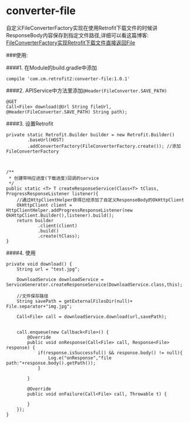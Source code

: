 # converter-file

自定义FileConverterFactory实现在使用Retrofit下载文件的时候讲ResponseBody内容保存到指定文件路径,详细可以看这篇博客:
[FileConverterFactory实现Retrofit下载文件直接返回File](http://www.loongwind.com/archives/296.html)


###使用:

####1. 在Module的build.gradle中添加
```
compile 'com.cm.retrofit2:converter-file:1.0.1'
```

####2. APIService中方法里添加`@Header(FileConverter.SAVE_PATH)`
```
@GET
Call<File> download(@Url String fileUrl, @Header(FileConverter.SAVE_PATH) String path);
```

####3. 设置Retrofit
```
private static Retrofit.Builder builder = new Retrofit.Builder()
        .baseUrl(HOST)
        .addConverterFactory(FileConverterFactory.create()); //添加FileConverterFactory



/**
 * 创建带响应进度(下载进度)回调的service
 */
public static <T> T createResponseService(Class<T> tClass, ProgressResponseListener listener){
    //通过HttpClientHelper获得已经添加了自定义ResponseBody的OkHttpClient
    OkHttpClient client = HttpClientHelper.addProgressResponseListener(new OkHttpClient.Builder(),listener).build();
    return builder
            .client(client)
            .build()
            .create(tClass);
}
```

####4. 使用
```
private void download() {
    String url = "test.jpg";

    DownloadService downloadService = ServiceGenerator.createResponseService(DownloadService.class,this);

    //文件保存路径
    String savePath = getExternalFilesDir(null)+ File.separator+"img.jpg";

    Call<File> call = downloadService.download(url,savePath);


    call.enqueue(new Callback<File>() {
        @Override
        public void onResponse(Call<File> call, Response<File> response) {
            if(response.isSuccessful() && response.body() != null){
                Log.e("onResponse","file path:"+response.body().getPath());
            }

        }

        @Override
        public void onFailure(Call<File> call, Throwable t) {

        }
    });
}
```